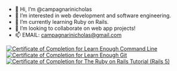 - 👋 Hi, I’m @campagnarinicholas
- 👀 I’m interested in web development and software engineering.
- 🌱 I’m currently learning Ruby on Rails.
- 💞️ I’m looking to collaborate on web app projects!
- 📫 EMAIL: campagnarinicholas@gmail.com

<!---
campagnarinicholas/campagnarinicholas is a ✨ special ✨ repository because its `README.md` (this file) appears on your GitHub profile.
You can click the Preview link to take a look at your changes.
--->

<a href="https://www.learnenough.com/certificates/bio5"><img src="https://www.learnenough.com/certificates/bio5/command-line-tutorial.svg" alt="Certificate of Completion for Learn Enough Command Line"></a><br>
<a href="https://www.learnenough.com/certificates/bio5"><img src="https://www.learnenough.com/certificates/bio5/git-tutorial.svg" alt="Certificate of Completion for Learn Enough Git"></a><br>
<a href="https://www.learnenough.com/certificates/bio5"><img src="https://www.learnenough.com/certificates/bio5/ruby-on-rails-4th-edition-tutorial.svg" alt="Certificate of Completion for The Ruby on Rails Tutorial (Rails 5)"></a>
